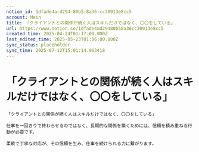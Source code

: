 ```yaml
---
notion_id: 1dfade4a-d294-80b5-8a36-cc30913e8cc5
account: Main
title: 「クライアントとの関係が続く人はスキルだけではなく、〇〇をしている」
url: https://www.notion.so/1dfade4ad29480b58a36cc30913e8cc5
created_time: 2025-04-24T01:17:00.000Z
last_edited_time: 2025-05-23T01:06:00.000Z
sync_status: placeholder
sync_time: 2025-07-12T15:01:14.963418
---
```

# 「クライアントとの関係が続く人はスキルだけではなく、〇〇をしている」

```plain text
「クライアントとの関係が続く人はスキルだけではなく、〇〇をしている」

仕事を一回きりで終わらせるのではなく、長期的な関係を築くためには、信頼を積み重ねる行動が必要です。

柔軟で丁寧な対応が、その信頼を生み、仕事を続けられる力に繋がります。
```